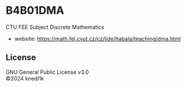 # B4B01DMA
CTU FEE Subject Discrete Mathematics

- website: https://math.fel.cvut.cz/cz/lide/habala/teaching/dma.html

## License
GNU General Public License v3.0\
©2024 knedl1k
